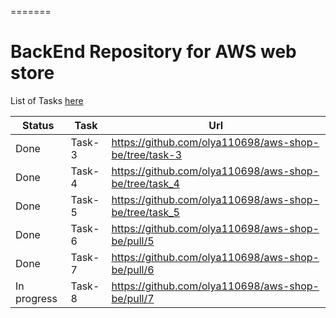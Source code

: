 =======

# BackEnd Repository for AWS web store

List of Tasks [here](https://github.com/EPAM-JS-Competency-center/cloud-development-course-initial)

| Status      | Task   | Url                                                   |
| ----------- | ------ | ----------------------------------------------------- |
| Done        | Task-3 | https://github.com/olya110698/aws-shop-be/tree/task-3 |
| Done        | Task-4 | https://github.com/olya110698/aws-shop-be/tree/task_4 |
| Done        | Task-5 | https://github.com/olya110698/aws-shop-be/tree/task_5 |
| Done        | Task-6 | https://github.com/olya110698/aws-shop-be/pull/5      |
| Done        | Task-7 | https://github.com/olya110698/aws-shop-be/pull/6      |
| In progress | Task-8 | https://github.com/olya110698/aws-shop-be/pull/7      |
